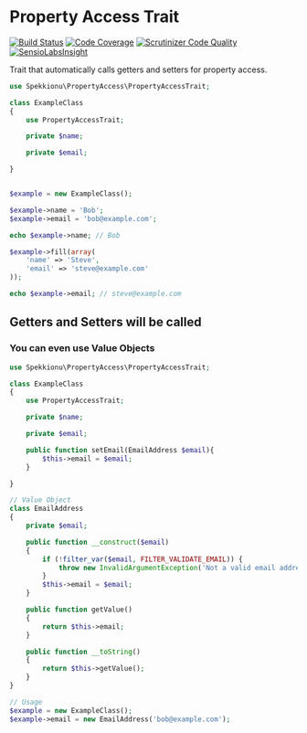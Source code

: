 # Property Access Trait

[![Build Status](https://travis-ci.org/spekkionu/property-access.svg?branch=master)](https://travis-ci.org/spekkionu/property-access)
[![Code Coverage](https://scrutinizer-ci.com/g/spekkionu/property-access/badges/coverage.png?b=master)](https://scrutinizer-ci.com/g/spekkionu/property-access/?branch=master)
[![Scrutinizer Code Quality](https://scrutinizer-ci.com/g/spekkionu/property-access/badges/quality-score.png?b=master)](https://scrutinizer-ci.com/g/spekkionu/property-access/?branch=master)
[![SensioLabsInsight](https://insight.sensiolabs.com/projects/f01daa7f-b46d-4575-aeb8-7be3885d4967/mini.png)](https://insight.sensiolabs.com/projects/f01daa7f-b46d-4575-aeb8-7be3885d4967)

Trait that automatically calls getters and setters for property access.


```php
use Spekkionu\PropertyAccess\PropertyAccessTrait;

class ExampleClass
{
    use PropertyAccessTrait;

    private $name;

    private $email;

}
```

```php

$example = new ExampleClass();

$example->name = 'Bob';
$example->email = 'bob@example.com';

echo $example->name; // Bob

$example->fill(array(
    'name' => 'Steve',
    'email' => 'steve@example.com'
));

echo $example->email; // steve@example.com
```

## Getters and Setters will be called

### You can even use Value Objects

```php
use Spekkionu\PropertyAccess\PropertyAccessTrait;

class ExampleClass
{
    use PropertyAccessTrait;

    private $name;

    private $email;

    public function setEmail(EmailAddress $email){
        $this->email = $email;
    }

}

// Value Object
class EmailAddress
{
    private $email;

    public function __construct($email)
    {
        if (!filter_var($email, FILTER_VALIDATE_EMAIL)) {
            throw new InvalidArgumentException('Not a valid email address.');
        }
        $this->email = $email;
    }

    public function getValue()
    {
        return $this->email;
    }

    public function __toString()
    {
        return $this->getValue();
    }
}

// Usage
$example = new ExampleClass();
$example->email = new EmailAddress('bob@example.com');

```
